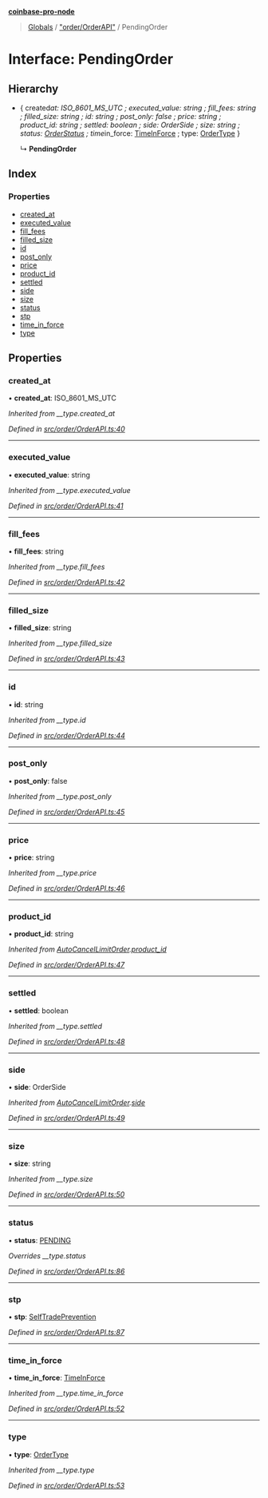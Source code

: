 **[coinbase-pro-node](../README.md)**

> [Globals](../globals.md) / ["order/OrderAPI"](../modules/_order_orderapi_.md) / PendingOrder

# Interface: PendingOrder

## Hierarchy

- { created*at: ISO_8601_MS_UTC ; executed_value: string ; fill_fees: string ; filled_size: string ; id: string ; post_only: false ; price: string ; product_id: string ; settled: boolean ; side: OrderSide ; size: string ; status: [OrderStatus](../enums/\_order_orderapi*.orderstatus.md) ; time*in_force: [TimeInForce](../enums/\_order_orderapi*.timeinforce.md) ; type: [OrderType](../enums/_order_orderapi_.ordertype.md) }

  ↳ **PendingOrder**

## Index

### Properties

- [created_at](_order_orderapi_.pendingorder.md#created_at)
- [executed_value](_order_orderapi_.pendingorder.md#executed_value)
- [fill_fees](_order_orderapi_.pendingorder.md#fill_fees)
- [filled_size](_order_orderapi_.pendingorder.md#filled_size)
- [id](_order_orderapi_.pendingorder.md#id)
- [post_only](_order_orderapi_.pendingorder.md#post_only)
- [price](_order_orderapi_.pendingorder.md#price)
- [product_id](_order_orderapi_.pendingorder.md#product_id)
- [settled](_order_orderapi_.pendingorder.md#settled)
- [side](_order_orderapi_.pendingorder.md#side)
- [size](_order_orderapi_.pendingorder.md#size)
- [status](_order_orderapi_.pendingorder.md#status)
- [stp](_order_orderapi_.pendingorder.md#stp)
- [time_in_force](_order_orderapi_.pendingorder.md#time_in_force)
- [type](_order_orderapi_.pendingorder.md#type)

## Properties

### created_at

• **created_at**: ISO_8601_MS_UTC

_Inherited from \_\_type.created_at_

_Defined in [src/order/OrderAPI.ts:40](https://github.com/bennycode/coinbase-pro-node/blob/a3ed45b/src/order/OrderAPI.ts#L40)_

---

### executed_value

• **executed_value**: string

_Inherited from \_\_type.executed_value_

_Defined in [src/order/OrderAPI.ts:41](https://github.com/bennycode/coinbase-pro-node/blob/a3ed45b/src/order/OrderAPI.ts#L41)_

---

### fill_fees

• **fill_fees**: string

_Inherited from \_\_type.fill_fees_

_Defined in [src/order/OrderAPI.ts:42](https://github.com/bennycode/coinbase-pro-node/blob/a3ed45b/src/order/OrderAPI.ts#L42)_

---

### filled_size

• **filled_size**: string

_Inherited from \_\_type.filled_size_

_Defined in [src/order/OrderAPI.ts:43](https://github.com/bennycode/coinbase-pro-node/blob/a3ed45b/src/order/OrderAPI.ts#L43)_

---

### id

• **id**: string

_Inherited from \_\_type.id_

_Defined in [src/order/OrderAPI.ts:44](https://github.com/bennycode/coinbase-pro-node/blob/a3ed45b/src/order/OrderAPI.ts#L44)_

---

### post_only

• **post_only**: false

_Inherited from \_\_type.post_only_

_Defined in [src/order/OrderAPI.ts:45](https://github.com/bennycode/coinbase-pro-node/blob/a3ed45b/src/order/OrderAPI.ts#L45)_

---

### price

• **price**: string

_Inherited from \_\_type.price_

_Defined in [src/order/OrderAPI.ts:46](https://github.com/bennycode/coinbase-pro-node/blob/a3ed45b/src/order/OrderAPI.ts#L46)_

---

### product_id

• **product_id**: string

_Inherited from [AutoCancelLimitOrder](_order_orderapi_.autocancellimitorder.md).[product_id](_order_orderapi_.autocancellimitorder.md#product_id)_

_Defined in [src/order/OrderAPI.ts:47](https://github.com/bennycode/coinbase-pro-node/blob/a3ed45b/src/order/OrderAPI.ts#L47)_

---

### settled

• **settled**: boolean

_Inherited from \_\_type.settled_

_Defined in [src/order/OrderAPI.ts:48](https://github.com/bennycode/coinbase-pro-node/blob/a3ed45b/src/order/OrderAPI.ts#L48)_

---

### side

• **side**: OrderSide

_Inherited from [AutoCancelLimitOrder](_order_orderapi_.autocancellimitorder.md).[side](_order_orderapi_.autocancellimitorder.md#side)_

_Defined in [src/order/OrderAPI.ts:49](https://github.com/bennycode/coinbase-pro-node/blob/a3ed45b/src/order/OrderAPI.ts#L49)_

---

### size

• **size**: string

_Inherited from \_\_type.size_

_Defined in [src/order/OrderAPI.ts:50](https://github.com/bennycode/coinbase-pro-node/blob/a3ed45b/src/order/OrderAPI.ts#L50)_

---

### status

• **status**: [PENDING](../enums/_order_orderapi_.orderstatus.md#pending)

_Overrides \_\_type.status_

_Defined in [src/order/OrderAPI.ts:86](https://github.com/bennycode/coinbase-pro-node/blob/a3ed45b/src/order/OrderAPI.ts#L86)_

---

### stp

• **stp**: [SelfTradePrevention](../enums/_order_orderapi_.selftradeprevention.md)

_Defined in [src/order/OrderAPI.ts:87](https://github.com/bennycode/coinbase-pro-node/blob/a3ed45b/src/order/OrderAPI.ts#L87)_

---

### time_in_force

• **time_in_force**: [TimeInForce](../enums/_order_orderapi_.timeinforce.md)

_Inherited from \_\_type.time_in_force_

_Defined in [src/order/OrderAPI.ts:52](https://github.com/bennycode/coinbase-pro-node/blob/a3ed45b/src/order/OrderAPI.ts#L52)_

---

### type

• **type**: [OrderType](../enums/_order_orderapi_.ordertype.md)

_Inherited from \_\_type.type_

_Defined in [src/order/OrderAPI.ts:53](https://github.com/bennycode/coinbase-pro-node/blob/a3ed45b/src/order/OrderAPI.ts#L53)_

